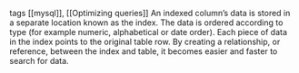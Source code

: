 tags [[mysql]], [[Optimizing queries]]
An indexed column’s data is stored in a separate location known as the index. The data is ordered according to type (for example numeric, alphabetical or date order). Each piece of data in the index points to the original table row. By creating a relationship, or reference, between the index and table, it becomes easier and faster to search for data.


